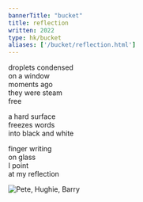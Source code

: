 ```yaml
---
bannerTitle: "bucket" 
title: reflection
written: 2022
type: hk/bucket
aliases: ['/bucket/reflection.html']
---
```


droplets condensed   
on a window  
moments ago  
they were steam  
free

a hard surface  
freezes words  
into black and white

finger writing  
on glass  
I point  
at my reflection

![Pete, Hughie, Barry](/images/mantrasphere/gallery/promo/pl_hc_ba.jpg "Pete, Hughie & Barry reflections")
